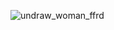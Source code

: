 ![undraw_woman_ffrd](https://github.com/user-attachments/assets/901c9db4-7df3-4817-8ab2-b0c9bac7d632)
